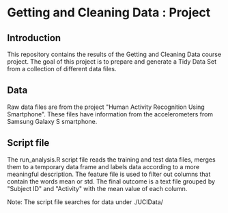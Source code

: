 # Getting and Cleaning Data : Project

## Introduction

This repository contains the results of the Getting and Cleaning Data course project. The goal of this project is to prepare and generate a Tidy Data Set from a collection of different data files.

## Data

Raw data files are from the project "Human Activity Recognition Using Smartphone". These files have information from the accelerometers from Samsung Galaxy S smartphone.

## Script file

The run_analysis.R script file reads the training and test data files, merges them to a temporary data frame and labels data according to a more meaningful description. The feature file is used to filter out columns that contain the words mean or std. The final outcome is a text file grouped by "Subject ID" and "Activity" with the mean value of each column. 

Note: The script file searches for data under ./UCIData/